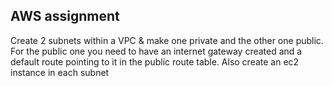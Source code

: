 ## AWS assignment
Create 2 subnets within a VPC & make one private and the other one public. For the public one you need to have an internet gateway created and a default route pointing to it in the public route table. Also create an ec2 instance in each subnet